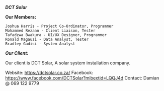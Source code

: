 **_DCT Solar_**

**Our Members:**

    Joshua Harris - Project Co-Ordinator, Programmer
    Mohammed Rezaan - Client Liaison, Tester
    Tafadzwa Bwakura - UI/UX Designer, Programmer
    Ronald Magauzi - Data Analyst, Tester
    Bradley Gadisi - System Analyst

**_Our Client:_**

Our client is DCT Solar, A solar system installation company.

Website: https://dctsolar.co.za/
Facebook: https://www.facebook.com/DCTSolar?mibextid=LQQJ4d
Contact: Damian @ 069 122 9779
